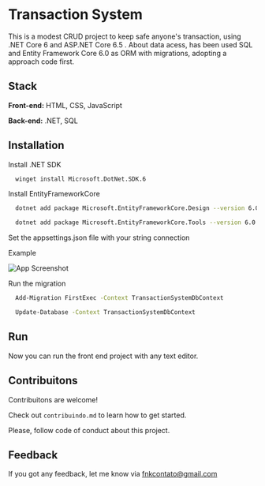 
# Transaction System

This is a modest CRUD project to keep safe anyone's transaction, using .NET Core 6 and ASP.NET Core 6.5 . About data acess, has been used SQL and Entity Framework Core 6.0 as ORM with migrations, adopting a approach code first.


## Stack

**Front-end:** HTML, CSS, JavaScript

**Back-end:** .NET, SQL


## Installation 

Install .NET SDK

```bash
  winget install Microsoft.DotNet.SDK.6
```

Install EntityFrameworkCore

```bash
  dotnet add package Microsoft.EntityFrameworkCore.Design --version 6.0.0
```
```bash
  dotnet add package Microsoft.EntityFrameworkCore.Tools --version 6.0.0
```
Set the appsettings.json file with your string connection

Example

![App Screenshot](https://uploaddeimagens.com.br/images/004/714/167/original/Screenshot.png?1705427509)

Run the migration

```bash
  Add-Migration FirstExec -Context TransactionSystemDbContext

  Update-Database -Context TransactionSystemDbContext
```
## Run 

Now you can run the front end project with any text editor.



## Contribuitons

Contribuitons are welcome!

Check out `contribuindo.md` to learn how to get started.

Please, follow code of conduct about this project.


## Feedback

If you got any feedback,  let me know via fnkcontato@gmail.com

